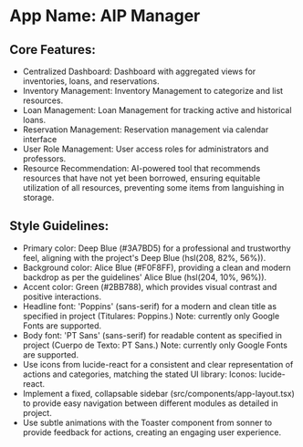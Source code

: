 # **App Name**: AIP Manager

## Core Features:

- Centralized Dashboard: Dashboard with aggregated views for inventories, loans, and reservations.
- Inventory Management: Inventory Management to categorize and list resources.
- Loan Management: Loan Management for tracking active and historical loans.
- Reservation Management: Reservation management via calendar interface
- User Role Management: User access roles for administrators and professors.
- Resource Recommendation: AI-powered tool that recommends resources that have not yet been borrowed, ensuring equitable utilization of all resources, preventing some items from languishing in storage.

## Style Guidelines:

- Primary color: Deep Blue (#3A7BD5) for a professional and trustworthy feel, aligning with the project's Deep Blue (hsl(208, 82%, 56%)).
- Background color: Alice Blue (#F0F8FF), providing a clean and modern backdrop as per the guidelines' Alice Blue (hsl(204, 10%, 96%)).
- Accent color: Green (#2BB788), which provides visual contrast and positive interactions.
- Headline font: 'Poppins' (sans-serif) for a modern and clean title as specified in project (Titulares: Poppins.) Note: currently only Google Fonts are supported.
- Body font: 'PT Sans' (sans-serif) for readable content as specified in project (Cuerpo de Texto: PT Sans.) Note: currently only Google Fonts are supported.
- Use icons from lucide-react for a consistent and clear representation of actions and categories, matching the stated UI library: Iconos: lucide-react.
- Implement a fixed, collapsable sidebar (src/components/app-layout.tsx) to provide easy navigation between different modules as detailed in project.
- Use subtle animations with the Toaster component from sonner to provide feedback for actions, creating an engaging user experience.